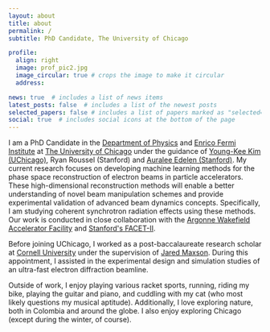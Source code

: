 ```yaml
---
layout: about
title: about
permalink: /
subtitle: PhD Candidate, The University of Chicago

profile:
  align: right
  image: prof_pic2.jpg
  image_circular: true # crops the image to make it circular
  address: 

news: true  # includes a list of news items
latest_posts: false  # includes a list of the newest posts
selected_papers: false # includes a list of papers marked as "selected={true}"
social: true  # includes social icons at the bottom of the page
---
```


I am a PhD Candidate in the [Department of Physics](https://physics.uchicago.edu/) and [Enrico Fermi Institute](https://efi.uchicago.edu/) at [The University of Chicago](https://www.uchicago.edu/) under the guidance of [Young-Kee Kim (UChicago)](https://hep.uchicago.edu/~ykkim/index.shtml), Ryan Roussel (Stanford) and [Auralee Edelen (Stanford)](https://www.leelinska.com/). My current research focuses on developing machine learning methods for the phase space reconstruction of electron beams in particle accelerators. These high-dimensional reconstruction methods will enable a better understanding of novel beam manipulation schemes and provide experimental validation of advanced beam dynamics concepts. Specifically, I am studying coherent synchrotron radiation effects using these methods. Our work is conducted in close collaboration with the [Argonne Wakefield Accelerator Facility](https://www.anl.gov/awa) and [Stanford's FACET-II](https://facet-ii.slac.stanford.edu/).

Before joining UChicago, I worked as a post-baccalaureate research scholar at [Cornell University](https://www.classe.cornell.edu/) under the supervision of [Jared Maxson](https://physics.cornell.edu/jared-maxson). During this appointment, I assisted in the experimental design and simulation studies of an ultra-fast electron diffraction beamline. 

Outside of work, I enjoy playing various racket sports, running, riding my bike, playing the guitar and piano, and cuddling with my cat (who most likely questions my musical aptitude). Additionally, I love exploring nature, both in Colombia and around the globe. I also enjoy exploring Chicago (except during the winter, of course).
